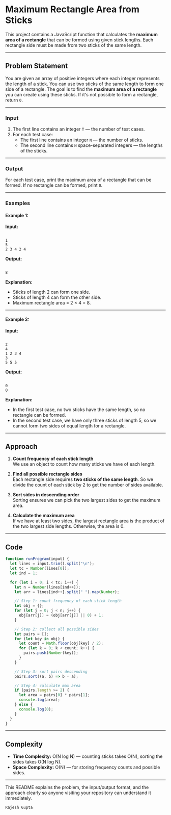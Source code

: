# Maximum Rectangle Area from Sticks

This project contains a JavaScript function that calculates the **maximum area of a rectangle** that can be formed using given stick lengths. Each rectangle side must be made from two sticks of the same length.

---

## Problem Statement

You are given an array of positive integers where each integer represents the length of a stick. You can use two sticks of the same length to form one side of a rectangle. The goal is to find the **maximum area of a rectangle** you can create using these sticks. If it's not possible to form a rectangle, return `0`.

---

### Input

1. The first line contains an integer `T` — the number of test cases.
2. For each test case:
   - The first line contains an integer `N` — the number of sticks.
   - The second line contains `N` space-separated integers — the lengths of the sticks.

---

### Output

For each test case, print the maximum area of a rectangle that can be formed. If no rectangle can be formed, print `0`.

---

### Examples

#### Example 1:

**Input:**

```

1
5
2 3 4 2 4

```

**Output:**

```

8

```

**Explanation:**  
- Sticks of length 2 can form one side.  
- Sticks of length 4 can form the other side.  
- Maximum rectangle area = 2 × 4 = 8.

---

#### Example 2:

**Input:**

```

2
4
1 2 3 4
3
5 5 5

```

**Output:**

```

0
0

````

**Explanation:**  
- In the first test case, no two sticks have the same length, so no rectangle can be formed.  
- In the second test case, we have only three sticks of length 5, so we cannot form two sides of equal length for a rectangle.

---

## Approach

1. **Count frequency of each stick length**  
   We use an object to count how many sticks we have of each length.

2. **Find all possible rectangle sides**  
   Each rectangle side requires **two sticks of the same length**. So we divide the count of each stick by 2 to get the number of sides available.

3. **Sort sides in descending order**  
   Sorting ensures we can pick the two largest sides to get the maximum area.

4. **Calculate the maximum area**  
   If we have at least two sides, the largest rectangle area is the product of the two largest side lengths. Otherwise, the area is 0.

---

## Code

```javascript
function runProgram(input) {
  let lines = input.trim().split("\n");
  let tc = Number(lines[0]);
  let ind = 1;

  for (let i = 0; i < tc; i++) {
    let n = Number(lines[ind++]);
    let arr = lines[ind++].split(" ").map(Number);

    // Step 1: count frequency of each stick length
    let obj = {};
    for (let j = 0; j < n; j++) {
      obj[arr[j]] = (obj[arr[j]] || 0) + 1;
    }

    // Step 2: collect all possible sides
    let pairs = [];
    for (let key in obj) {
      let count = Math.floor(obj[key] / 2);
      for (let k = 0; k < count; k++) {
        pairs.push(Number(key));
      }
    }

    // Step 3: sort pairs descending
    pairs.sort((a, b) => b - a);

    // Step 4: calculate max area
    if (pairs.length >= 2) {
      let area = pairs[0] * pairs[1];
      console.log(area);
    } else {
      console.log(0);
    }
  }
}
````

---

## Complexity

* **Time Complexity:** O(N log N) — counting sticks takes O(N), sorting the sides takes O(N log N).
* **Space Complexity:** O(N) — for storing frequency counts and possible sides.

---

This README explains the problem, the input/output format, and the approach clearly so anyone visiting your repository can understand it immediately.

```
Rajesh Gupta